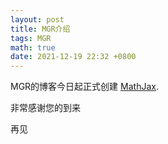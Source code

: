 ```yaml
---
layout: post
title: MGR介绍
tags: MGR
math: true
date: 2021-12-19 22:32 +0800
---
```

MGR的博客今日起正式创建 [MathJax](https://img.atwikiimg.com/www65.atwiki.jp/cookie_kaisetu/attach/348/284/MGR.png).

非常感谢您的到来

再见


